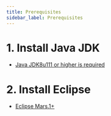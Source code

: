 ```yaml
---
title: Prerequisites
sidebar_label: Prerequisites
---
```


# 1. Install Java JDK
- [Java JDK8u111 or higher is required](/documentation/10-installation/00-java/00-installing-java/)

# 2. Install Eclipse
- [Eclipse Mars.1+](http://www.eclipse.org/downloads/packages/eclipse-ide-java-developers/mars2)
